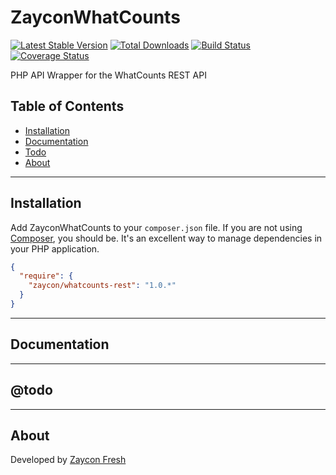 # ZayconWhatCounts

[![Latest Stable Version](https://poser.pugx.org/zaycon/whatcounts-rest/v/stable)](https://packagist.org/packages/zaycon/whatcounts-rest)
[![Total Downloads](https://poser.pugx.org/zaycon/whatcounts-rest/downloads)](https://packagist.org/packages/zaycon/whatcounts-rest)
[![Build Status](https://travis-ci.org/ZayconFoods/whatcounts-rest.svg?branch=master)](https://travis-ci.org/ZayconFoods/whatcounts-rest)
[![Coverage Status](https://coveralls.io/repos/github/ZayconFoods/whatcounts-rest/badge.svg?branch=master)](https://coveralls.io/github/ZayconFoods/whatcounts-rest?branch=master)

PHP API Wrapper for the WhatCounts REST API

## Table of Contents
* [Installation](#install)
* [Documentation](#documentation)
* [Todo](#todo)
* [About](#about)

----
## <a name="install"></a>Installation

Add ZayconWhatCounts to your `composer.json` file. If you are not using [Composer](http://getcomposer.org), you should be. It's an excellent way to manage dependencies in your PHP application.

```json
{
  "require": {
    "zaycon/whatcounts-rest": "1.0.*"
  }
}
```

----
## <a name="documentation"></a>Documentation



----
## <a name="todo"></a>@todo


----
## <a name="about"></a>About
Developed by [Zaycon Fresh](https://www.zayconfresh.com)


